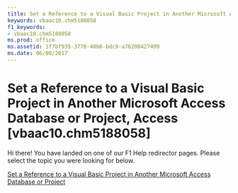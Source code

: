 ```yaml
---
title: Set a Reference to a Visual Basic Project in Another Microsoft Access Database or Project, Access [vbaac10.chm5188058]
keywords: vbaac10.chm5188058
f1_keywords:
- vbaac10.chm5188058
ms.prod: office
ms.assetid: 1f7bf935-3770-40b6-bdc9-a76200427499
ms.date: 06/08/2017
---
```



# Set a Reference to a Visual Basic Project in Another Microsoft Access Database or Project, Access [vbaac10.chm5188058]

Hi there! You have landed on one of our F1 Help redirector pages. Please select the topic you were looking for below.

[Set a Reference to a Visual Basic Project in Another Microsoft Access Database or Project](http://msdn.microsoft.com/library/a919be67-84ee-e9de-1cfd-17a456f4d929%28Office.15%29.aspx)

